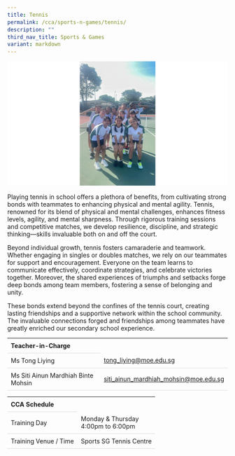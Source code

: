```yaml
---
title: Tennis
permalink: /cca/sports-n-games/tennis/
description: ""
third_nav_title: Sports & Games
variant: markdown
---
```

<style>
table {
  border-collapse: collapse;
  width: 100%;
}

th, td {
  padding: 8px;
  text-align: left;
  border-bottom: 1px solid #ddd;
}

tr:hover {background-color: #F5F5DC;}
</style>

<img src="/images/CCA/Tennis/tennis_2024.gif">

<p>Playing tennis in school offers a plethora of benefits, from cultivating strong bonds with teammates to enhancing physical and mental agility. Tennis, renowned for its blend of physical and mental challenges, enhances fitness levels, agility, and mental sharpness. Through rigorous training sessions and competitive matches, we develop resilience, discipline, and strategic thinking—skills invaluable both on and off the court. </p>
<p>Beyond individual growth, tennis fosters camaraderie and teamwork. Whether engaging in singles or doubles matches, we rely on our teammates for support and encouragement. Everyone on the team learns to communicate effectively, coordinate strategies, and celebrate victories together. Moreover, the shared experiences of triumphs and setbacks forge deep bonds among team members, fostering a sense of belonging and unity.</p>
<p>These bonds extend beyond the confines of the tennis court, creating lasting friendships and a supportive network within the school community. The invaluable connections forged and friendships among teammates have greatly enriched our secondary school experience. </p>
<table>
	<tbody>
		<tr>
			<th colspan="1">Teacher-in-Charge</th>
</tr>
			<tr>
	<td rowspan="1">Ms Tong Liying</td>
 <td><a target="" href="mailto:tong_liying@moe.edu.sg">tong_liying@moe.edu.sg</a></td>
	 	</tr>
<tr>
	<td rowspan="1">Ms Siti Ainun Mardhiah Binte Mohsin </td>
 <td><a target="" href="mailto:siti_ainun_mardhiah_mohsin@moe.edu.sg">siti_ainun_mardhiah_mohsin@moe.edu.sg</a></td>
	 	</tr>
</tbody>
</table>
<table>
	<tbody>
		<tr>
			<th colspan="1">CCA Schedule</th>
</tr>
		<tr>
	<td rowspan="1"> Training Day </td>
			<td>Monday &amp; Thursday <br>
				4:00pm to 6:00pm
			</td>
	 	</tr>
<tr>
	<td rowspan="1">Training Venue / Time</td>
 <td rowspan="1"> Sports SG Tennis Centre</td>
	</tr>
</tbody>
</table>